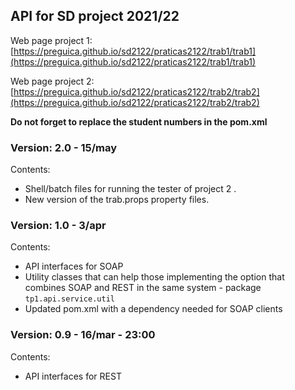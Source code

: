 ## API for SD project 2021/22
Web page project 1: [https://preguica.github.io/sd2122/praticas2122/trab1/trab1](https://preguica.github.io/sd2122/praticas2122/trab1/trab1)

Web page project 2: [https://preguica.github.io/sd2122/praticas2122/trab2/trab2](https://preguica.github.io/sd2122/praticas2122/trab2/trab2)

**Do not forget to replace the student numbers in the pom.xml**

### **Version:** 2.0 - 15/may
Contents:
* Shell/batch files for running the tester of project 2 .
* New version of the trab.props property files.


### **Version:** 1.0 - 3/apr
Contents:
* API interfaces for SOAP
* Utility classes that can help those implementing the option that combines SOAP and REST in the same system - package `tp1.api.service.util` 
* Updated pom.xml with a dependency needed for SOAP clients

### **Version:** 0.9 - 16/mar - 23:00
Contents:
* API interfaces for REST

